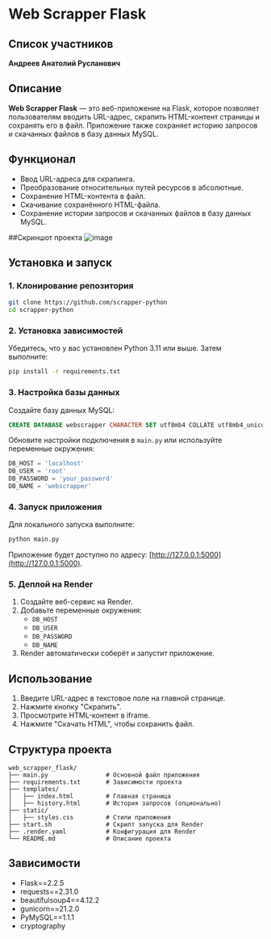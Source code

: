 # Web Scrapper Flask

## Список участников
**Андреев Анатолий Русланович**

## Описание
**Web Scrapper Flask** — это веб-приложение на Flask, которое позволяет пользователям вводить URL-адрес, скрапить HTML-контент страницы и сохранять его в файл. Приложение также сохраняет историю запросов и скачанных файлов в базу данных MySQL.

## Функционал
- Ввод URL-адреса для скрапинга.
- Преобразование относительных путей ресурсов в абсолютные.
- Сохранение HTML-контента в файл.
- Скачивание сохранённого HTML-файла.
- Сохранение истории запросов и скачанных файлов в базу данных MySQL.


##Скриншот проекта
![image](https://github.com/user-attachments/assets/638abbae-0b77-4f85-9da6-1cfe9ecf91e8)

## Установка и запуск

### 1. Клонирование репозитория
```bash
git clone https://github.com/scrapper-python
cd scrapper-python
```

### 2. Установка зависимостей
Убедитесь, что у вас установлен Python 3.11 или выше. Затем выполните:
```bash
pip install -r requirements.txt
```

### 3. Настройка базы данных
Создайте базу данных MySQL:
```sql
CREATE DATABASE webscrapper CHARACTER SET utf8mb4 COLLATE utf8mb4_unicode_ci;
```

Обновите настройки подключения в `main.py` или используйте переменные окружения:
```python
DB_HOST = 'localhost'
DB_USER = 'root'
DB_PASSWORD = 'your_password'
DB_NAME = 'webscrapper'
```

### 4. Запуск приложения
Для локального запуска выполните:
```bash
python main.py
```

Приложение будет доступно по адресу: [http://127.0.0.1:5000](http://127.0.0.1:5000).

### 5. Деплой на Render
1. Создайте веб-сервис на Render.
2. Добавьте переменные окружения:
   - `DB_HOST`
   - `DB_USER`
   - `DB_PASSWORD`
   - `DB_NAME`
3. Render автоматически соберёт и запустит приложение.

## Использование
1. Введите URL-адрес в текстовое поле на главной странице.
2. Нажмите кнопку "Скрапить".
3. Просмотрите HTML-контент в iframe.
4. Нажмите "Скачать HTML", чтобы сохранить файл.

## Структура проекта
```
web_scrapper_flask/
├── main.py                # Основной файл приложения
├── requirements.txt       # Зависимости проекта
├── templates/
│   ├── index.html         # Главная страница
│   ├── history.html       # История запросов (опционально)
├── static/
│   ├── styles.css         # Стили приложения
├── start.sh               # Скрипт запуска для Render
├── .render.yaml           # Конфигурация для Render
└── README.md              # Описание проекта
```

## Зависимости
- Flask==2.2.5
- requests==2.31.0
- beautifulsoup4==4.12.2
- gunicorn==21.2.0
- PyMySQL==1.1.1
- cryptography

